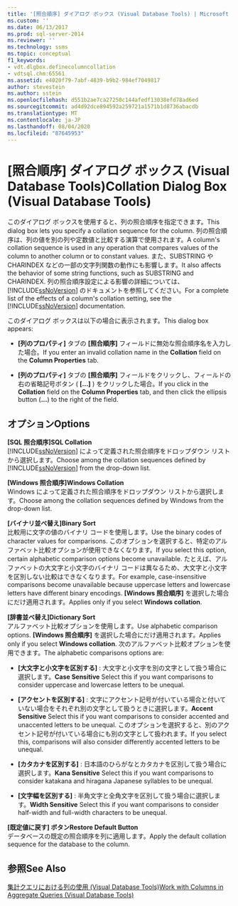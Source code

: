 ```yaml
---
title: '[照合順序] ダイアログ ボックス (Visual Database Tools) | Microsoft Docs'
ms.custom: ''
ms.date: 06/13/2017
ms.prod: sql-server-2014
ms.reviewer: ''
ms.technology: ssms
ms.topic: conceptual
f1_keywords:
- vdt.dlgbox.definecolumncollation
- vdtsql.chm:65561
ms.assetid: e4020f79-7abf-4839-b9b2-984ef7049817
author: stevestein
ms.author: sstein
ms.openlocfilehash: d551b2ae7ca27250c144afedf13038efd78ad6ed
ms.sourcegitcommit: ad4d92dce894592a259721a1571b1d8736abacdb
ms.translationtype: MT
ms.contentlocale: ja-JP
ms.lasthandoff: 08/04/2020
ms.locfileid: "87645953"
---
```

# <a name="collation-dialog-box-visual-database-tools"></a><span data-ttu-id="cf553-102">[照合順序] ダイアログ ボックス (Visual Database Tools)</span><span class="sxs-lookup"><span data-stu-id="cf553-102">Collation Dialog Box (Visual Database Tools)</span></span>
  <span data-ttu-id="cf553-103">このダイアログ ボックスを使用すると、列の照合順序を指定できます。</span><span class="sxs-lookup"><span data-stu-id="cf553-103">This dialog box lets you specify a collation sequence for the column.</span></span> <span data-ttu-id="cf553-104">列の照合順序は、列の値を別の列や定数値と比較する演算で使用されます。</span><span class="sxs-lookup"><span data-stu-id="cf553-104">A column's collation sequence is used in any operation that compares values of the column to another column or to constant values.</span></span> <span data-ttu-id="cf553-105">また、SUBSTRING や CHARINDEX などの一部の文字列関数の動作にも影響します。</span><span class="sxs-lookup"><span data-stu-id="cf553-105">It also affects the behavior of some string functions, such as SUBSTRING and CHARINDEX.</span></span> <span data-ttu-id="cf553-106">列の照合順序設定による影響の詳細については、 [!INCLUDE[ssNoVersion](../../includes/ssnoversion-md.md)] のドキュメントを参照してください。</span><span class="sxs-lookup"><span data-stu-id="cf553-106">For a complete list of the effects of a column's collation setting, see the [!INCLUDE[ssNoVersion](../../includes/ssnoversion-md.md)] documentation.</span></span>  
  
 <span data-ttu-id="cf553-107">このダイアログ ボックスは以下の場合に表示されます。</span><span class="sxs-lookup"><span data-stu-id="cf553-107">This dialog box appears:</span></span>  
  
-   <span data-ttu-id="cf553-108">**[列のプロパティ]** タブの **[照合順序]** フィールドに無効な照合順序名を入力した場合。</span><span class="sxs-lookup"><span data-stu-id="cf553-108">If you enter an invalid collation name in the **Collation** field on the **Column Properties** tab.</span></span>  
  
-   <span data-ttu-id="cf553-109">**[列のプロパティ]** タブの **[照合順序]** フィールドをクリックし、フィールドの右の省略記号ボタン ( **[...]** ) をクリックした場合。</span><span class="sxs-lookup"><span data-stu-id="cf553-109">If you click in the **Collation** field on the **Column Properties** tab, and then click the ellipsis button (**...**) to the right of the field.</span></span>  
  
## <a name="options"></a><span data-ttu-id="cf553-110">オプション</span><span class="sxs-lookup"><span data-stu-id="cf553-110">Options</span></span>  
 <span data-ttu-id="cf553-111">**[SQL 照合順序]**</span><span class="sxs-lookup"><span data-stu-id="cf553-111">**SQL Collation**</span></span>  
 <span data-ttu-id="cf553-112">[!INCLUDE[ssNoVersion](../../includes/ssnoversion-md.md)] によって定義された照合順序をドロップダウン リストから選択します。</span><span class="sxs-lookup"><span data-stu-id="cf553-112">Choose among the collation sequences defined by [!INCLUDE[ssNoVersion](../../includes/ssnoversion-md.md)] from the drop-down list.</span></span>  
  
 <span data-ttu-id="cf553-113">**[Windows 照合順序]**</span><span class="sxs-lookup"><span data-stu-id="cf553-113">**Windows Collation**</span></span>  
 <span data-ttu-id="cf553-114">Windows によって定義された照合順序をドロップダウン リストから選択します。</span><span class="sxs-lookup"><span data-stu-id="cf553-114">Choose among the collation sequences defined by Windows from the drop-down list.</span></span>  
  
 <span data-ttu-id="cf553-115">**[バイナリ並べ替え]**</span><span class="sxs-lookup"><span data-stu-id="cf553-115">**Binary Sort**</span></span>  
 <span data-ttu-id="cf553-116">比較用に文字の値のバイナリ コードを使用します。</span><span class="sxs-lookup"><span data-stu-id="cf553-116">Use the binary codes of character values for comparisons.</span></span> <span data-ttu-id="cf553-117">このオプションを選択すると、特定のアルファベット比較オプションが使用できなくなります。</span><span class="sxs-lookup"><span data-stu-id="cf553-117">If you select this option, certain alphabetic comparison options become unavailable.</span></span> <span data-ttu-id="cf553-118">たとえば、アルファベットの大文字と小文字のバイナリ コードは異なるため、大文字と小文字を区別しない比較はできなくなります。</span><span class="sxs-lookup"><span data-stu-id="cf553-118">For example, case-insensitive comparisons become unavailable because uppercase letters and lowercase letters have different binary encodings.</span></span> <span data-ttu-id="cf553-119">**[Windows 照合順序]** を選択した場合にだけ適用されます。</span><span class="sxs-lookup"><span data-stu-id="cf553-119">Applies only if you select **Windows collation**.</span></span>  
  
 <span data-ttu-id="cf553-120">**[辞書並べ替え]**</span><span class="sxs-lookup"><span data-stu-id="cf553-120">**Dictionary Sort**</span></span>  
 <span data-ttu-id="cf553-121">アルファベット比較オプションを使用します。</span><span class="sxs-lookup"><span data-stu-id="cf553-121">Use alphabetic comparison options.</span></span> <span data-ttu-id="cf553-122">**[Windows 照合順序]** を選択した場合にだけ適用されます。</span><span class="sxs-lookup"><span data-stu-id="cf553-122">Applies only if you select **Windows collation**.</span></span> <span data-ttu-id="cf553-123">次のアルファベット比較オプションを使用できます。</span><span class="sxs-lookup"><span data-stu-id="cf553-123">The alphabetic comparisons options are:</span></span>  
  
-   <span data-ttu-id="cf553-124">**[大文字と小文字を区別する]** : 大文字と小文字を別の文字として扱う場合に選択します。</span><span class="sxs-lookup"><span data-stu-id="cf553-124">**Case Sensitive** Select this if you want comparisons to consider uppercase and lowercase letters to be unequal.</span></span>  
  
-   <span data-ttu-id="cf553-125">**[アクセントを区別する]** : 文字にアクセント記号が付いている場合と付いていない場合をそれぞれ別の文字として扱うときに選択します。</span><span class="sxs-lookup"><span data-stu-id="cf553-125">**Accent Sensitive** Select this if you want comparisons to consider accented and unaccented letters to be unequal.</span></span> <span data-ttu-id="cf553-126">このオプションを選択すると、別のアクセント記号が付いている場合にも別の文字として扱われます。</span><span class="sxs-lookup"><span data-stu-id="cf553-126">If you select this, comparisons will also consider differently accented letters to be unequal.</span></span>  
  
-   <span data-ttu-id="cf553-127">**[カタカナを区別する]** : 日本語のひらがなとカタカナを区別して扱う場合に選択します。</span><span class="sxs-lookup"><span data-stu-id="cf553-127">**Kana Sensitive** Select this if you want comparisons to consider katakana and hiragana Japanese syllables to be unequal.</span></span>  
  
-   <span data-ttu-id="cf553-128">**[文字幅を区別する]** : 半角文字と全角文字を区別して扱う場合に選択します。</span><span class="sxs-lookup"><span data-stu-id="cf553-128">**Width Sensitive** Select this if you want comparisons to consider half-width and full-width characters to be unequal.</span></span>  
  
 <span data-ttu-id="cf553-129">**[既定値に戻す] ボタン**</span><span class="sxs-lookup"><span data-stu-id="cf553-129">**Restore Default Button**</span></span>  
 <span data-ttu-id="cf553-130">データベースの既定の照合順序を列に適用します。</span><span class="sxs-lookup"><span data-stu-id="cf553-130">Apply the default collation sequence for the database to the column.</span></span>  
  
## <a name="see-also"></a><span data-ttu-id="cf553-131">参照</span><span class="sxs-lookup"><span data-stu-id="cf553-131">See Also</span></span>  
 [<span data-ttu-id="cf553-132">集計クエリにおける列の使用 (Visual Database Tools)</span><span class="sxs-lookup"><span data-stu-id="cf553-132">Work with Columns in Aggregate Queries &#40;Visual Database Tools&#41;</span></span>](visual-database-tools.md)  
  
  
